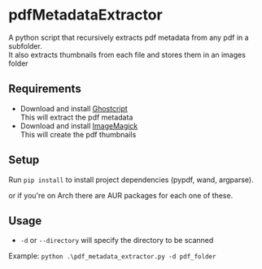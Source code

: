 # pdfMetadataExtractor

 A python script that recursively extracts pdf metadata from any pdf in a subfolder.\
 It also extracts thumbnails from each file and stores them in an images folder

## Requirements

- Download and install [Ghostcript](https://www.ghostscript.com/releases/index.html)\
This will extract the pdf metadata
- Download and install [ImageMagick](https://imagemagick.org/script/download.php)\
This will create the pdf thumbnails

## Setup

Run `pip install` to install project dependencies (pypdf, wand, argparse).

or if you're on Arch there are AUR packages for each one of these.

## Usage

- `-d` or `--directory` will specify the directory to be scanned

Example: `python .\pdf_metadata_extractor.py -d pdf_folder`
